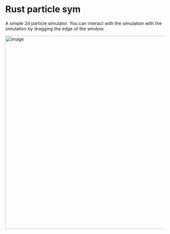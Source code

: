 # Rust particle sym
A simple 2d particle simulator.
You can interact with the simulation with the simulation by dragging the edge of the window.

<img width="1286" height="611" alt="image" src="https://github.com/user-attachments/assets/895bea4c-2e19-42db-9244-97747333d19f" />

